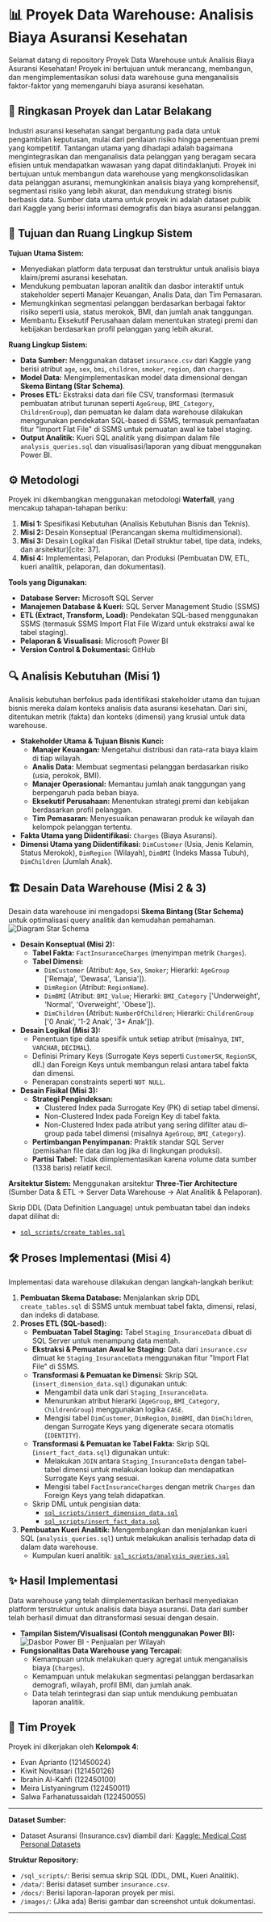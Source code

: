 # 📊 Proyek Data Warehouse: Analisis Biaya Asuransi Kesehatan

Selamat datang di repository Proyek Data Warehouse untuk Analisis Biaya Asuransi Kesehatan! Proyek ini bertujuan untuk merancang, membangun, dan mengimplementasikan solusi data warehouse guna menganalisis faktor-faktor yang memengaruhi biaya asuransi kesehatan.

## 📜 Ringkasan Proyek dan Latar Belakang

Industri asuransi kesehatan sangat bergantung pada data untuk pengambilan keputusan, mulai dari penilaian risiko hingga penentuan premi yang kompetitif. Tantangan utama yang dihadapi adalah bagaimana mengintegrasikan dan menganalisis data pelanggan yang beragam secara efisien untuk mendapatkan wawasan yang dapat ditindaklanjuti. Proyek ini bertujuan untuk membangun data warehouse yang mengkonsolidasikan data pelanggan asuransi, memungkinkan analisis biaya yang komprehensif, segmentasi risiko yang lebih akurat, dan mendukung strategi bisnis berbasis data. Sumber data utama untuk proyek ini adalah dataset publik dari Kaggle yang berisi informasi demografis dan biaya asuransi pelanggan.

## 🎯 Tujuan dan Ruang Lingkup Sistem

**Tujuan Utama Sistem:**
* Menyediakan platform data terpusat dan terstruktur untuk analisis biaya klaim/premi asuransi kesehatan.
* Mendukung pembuatan laporan analitik dan dasbor interaktif untuk stakeholder seperti Manajer Keuangan, Analis Data, dan Tim Pemasaran.
* Memungkinkan segmentasi pelanggan berdasarkan berbagai faktor risiko seperti usia, status merokok, BMI, dan jumlah anak tanggungan.
* Membantu Eksekutif Perusahaan dalam menentukan strategi premi dan kebijakan berdasarkan profil pelanggan yang lebih akurat.

**Ruang Lingkup Sistem:**
* **Data Sumber:** Menggunakan dataset `insurance.csv` dari Kaggle yang berisi atribut `age`, `sex`, `bmi`, `children`, `smoker`, `region`, dan `charges`.
* **Model Data:** Mengimplementasikan model data dimensional dengan **Skema Bintang (Star Schema)**.
* **Proses ETL:** Ekstraksi data dari file CSV, transformasi (termasuk pembuatan atribut turunan seperti `AgeGroup`, `BMI_Category`, `ChildrenGroup`), dan pemuatan ke dalam data warehouse dilakukan menggunakan pendekatan SQL-based di SSMS, termasuk pemanfaatan fitur "Import Flat File" di SSMS untuk pemuatan awal ke tabel staging.
* **Output Analitik:** Kueri SQL analitik yang disimpan dalam file `analysis_queries.sql`  dan visualisasi/laporan yang dibuat menggunakan Power BI.

## ⚙️ Metodologi

Proyek ini dikembangkan menggunakan metodologi **Waterfall**, yang mencakup tahapan-tahapan beriku:
1.  **Misi 1:** Spesifikasi Kebutuhan (Analisis Kebutuhan Bisnis dan Teknis).
2.  **Misi 2:** Desain Konseptual (Perancangan skema multidimensional).
3.  **Misi 3:** Desain Logikal dan Fisikal (Detail struktur tabel, tipe data, indeks, dan arsitektur)[cite: 37].
4.  **Misi 4:** Implementasi, Pelaporan, dan Produksi (Pembuatan DW, ETL, kueri analitik, pelaporan, dan dokumentasi).

**Tools yang Digunakan:**
* **Database Server:** Microsoft SQL Server
* **Manajemen Database & Kueri:** SQL Server Management Studio (SSMS)
* **ETL (Extract, Transform, Load):** Pendekatan SQL-based menggunakan SSMS (termasuk SSMS Import Flat File Wizard untuk ekstraksi awal ke tabel staging).
* **Pelaporan & Visualisasi:** Microsoft Power BI
* **Version Control & Dokumentasi:** GitHub

## 🔍 Analisis Kebutuhan (Misi 1)

Analisis kebutuhan berfokus pada identifikasi stakeholder utama dan tujuan bisnis mereka dalam konteks analisis data asuransi kesehatan. Dari sini, ditentukan metrik (fakta) dan konteks (dimensi) yang krusial untuk data warehouse.

* **Stakeholder Utama & Tujuan Bisnis Kunci:**
    * **Manajer Keuangan:** Mengetahui distribusi dan rata-rata biaya klaim di tiap wilayah.
    * **Analis Data:** Membuat segmentasi pelanggan berdasarkan risiko (usia, perokok, BMI).
    * **Manajer Operasional:** Memantau jumlah anak tanggungan yang berpengaruh pada beban biaya.
    * **Eksekutif Perusahaan:** Menentukan strategi premi dan kebijakan berdasarkan profil pelanggan.
    * **Tim Pemasaran:** Menyesuaikan penawaran produk ke wilayah dan kelompok pelanggan tertentu.
* **Fakta Utama yang Diidentifikasi:** `Charges` (Biaya Asuransi).
* **Dimensi Utama yang Diidentifikasi:** `DimCustomer` (Usia, Jenis Kelamin, Status Merokok), `DimRegion` (Wilayah), `DimBMI` (Indeks Massa Tubuh), `DimChildren` (Jumlah Anak).

## 🏗️ Desain Data Warehouse (Misi 2 & 3)

Desain data warehouse ini mengadopsi **Skema Bintang (Star Schema)** untuk optimalisasi query analitik dan kemudahan pemahaman.
![Diagram Star Schema](images/Star_schema.png)

* **Desain Konseptual (Misi 2):**
    * **Tabel Fakta:** `FactInsuranceCharges` (menyimpan metrik `Charges`).
    * **Tabel Dimensi:**
        * `DimCustomer` (Atribut: `Age`, `Sex`, `Smoker`; Hierarki: `AgeGroup` ['Remaja', 'Dewasa', 'Lansia']).
        * `DimRegion` (Atribut: `RegionName`).
        * `DimBMI` (Atribut: `BMI_Value`; Hierarki: `BMI_Category` ['Underweight', 'Normal', 'Overweight', 'Obese']).
        * `DimChildren` (Atribut: `NumberOfChildren`; Hierarki: `ChildrenGroup` ['0 Anak', '1-2 Anak', '3+ Anak']).
* **Desain Logikal (Misi 3):**
    * Penentuan tipe data spesifik untuk setiap atribut (misalnya, `INT`, `VARCHAR`, `DECIMAL`).
    * Definisi Primary Keys (Surrogate Keys seperti `CustomerSK`, `RegionSK`, dll.) dan Foreign Keys untuk membangun relasi antara tabel fakta dan dimensi.
    * Penerapan constraints seperti `NOT NULL`.
* **Desain Fisikal (Misi 3):**
    * **Strategi Pengindeksan:**
        * Clustered Index pada Surrogate Key (PK) di setiap tabel dimensi.
        * Non-Clustered Index pada Foreign Key di tabel fakta.
        * Non-Clustered Index pada atribut yang sering difilter atau di-group pada tabel dimensi (misalnya `AgeGroup`, `BMI_Category`).
    * **Pertimbangan Penyimpanan:** Praktik standar SQL Server (pemisahan file data dan log jika di lingkungan produksi).
    * **Partisi Tabel:** Tidak diimplementasikan karena volume data sumber (1338 baris) relatif kecil.

**Arsitektur Sistem:** Menggunakan arsitektur **Three-Tier Architecture** (Sumber Data & ETL -> Server Data Warehouse -> Alat Analitik & Pelaporan).

Skrip DDL (Data Definition Language) untuk pembuatan tabel dan indeks dapat dilihat di:
* [`sql_scripts/create_tables.sql`](sql_scripts/create_tables.sql)

## 🛠️ Proses Implementasi (Misi 4)

Implementasi data warehouse dilakukan dengan langkah-langkah berikut:
1.  **Pembuatan Skema Database:** Menjalankan skrip DDL `create_tables.sql` di SSMS untuk membuat tabel fakta, dimensi, relasi, dan indeks di database.
2.  **Proses ETL (SQL-based):**
    * **Pembuatan Tabel Staging:** Tabel `Staging_InsuranceData` dibuat di SQL Server untuk menampung data mentah.
    * **Ekstraksi & Pemuatan Awal ke Staging:** Data dari `insurance.csv` dimuat ke `Staging_InsuranceData` menggunakan fitur "Import Flat File" di SSMS.
    * **Transformasi & Pemuatan ke Dimensi:** Skrip SQL (`insert_dimension_data.sql`) digunakan untuk:
        * Mengambil data unik dari `Staging_InsuranceData`.
        * Menurunkan atribut hierarki (`AgeGroup`, `BMI_Category`, `ChildrenGroup`) menggunakan logika `CASE`.
        * Mengisi tabel `DimCustomer`, `DimRegion`, `DimBMI`, dan `DimChildren`, dengan Surrogate Keys yang digenerate secara otomatis (`IDENTITY`).
    * **Transformasi & Pemuatan ke Tabel Fakta:** Skrip SQL (`insert_fact_data.sql`) digunakan untuk:
        * Melakukan `JOIN` antara `Staging_InsuranceData` dengan tabel-tabel dimensi untuk melakukan lookup dan mendapatkan Surrogate Keys yang sesuai.
        * Mengisi tabel `FactInsuranceCharges` dengan metrik `Charges` dan Foreign Keys yang telah didapatkan.
    * Skrip DML untuk pengisian data:
        * [`sql_scripts/insert_dimension_data.sql`](sql_scripts/insert_dimension_data.sql)
        * [`sql_scripts/insert_fact_data.sql`](sql_scripts/insert_fact_data.sql)
3.  **Pembuatan Kueri Analitik:** Mengembangkan dan menjalankan kueri SQL (`analysis_queries.sql`) untuk melakukan analisis terhadap data di dalam data warehouse.
    * Kumpulan kueri analitik: [`sql_scripts/analysis_queries.sql`](sql_scripts/analysis_queries.sql)

## ✨ Hasil Implementasi

Data warehouse yang telah diimplementasikan berhasil menyediakan platform terstruktur untuk analisis data biaya asuransi. Data dari sumber telah berhasil dimuat dan ditransformasi sesuai dengan desain.

* **Tampilan Sistem/Visualisasi (Contoh menggunakan Power BI):**
    ![Dasbor Power BI - Penjualan per Wilayah](images/dashboard_biaya_asuransi.jpg)
* **Fungsionalitas Data Warehouse yang Tercapai:**
    * Kemampuan untuk melakukan query agregat untuk menganalisis biaya (`Charges`).
    * Kemampuan untuk melakukan segmentasi pelanggan berdasarkan demografi, wilayah, profil BMI, dan jumlah anak.
    * Data telah terintegrasi dan siap untuk mendukung pembuatan laporan analitik.

## 👥 Tim Proyek

Proyek ini dikerjakan oleh **Kelompok 4**:

* Evan Aprianto (121450024)
* Kiwit Novitasari (121450126)
* Ibrahin Al-Kahfi (122450100)
* Meira Listyaningrum (122450011)
* Salwa Farhanatussaidah (122450055)

---

**Dataset Sumber:**
* Dataset Asuransi (Insurance.csv) diambil dari: [Kaggle: Medical Cost Personal Datasets](https://www.kaggle.com/datasets/mirichoi0218/insurance)

**Struktur Repository:**
* `/sql_scripts/`: Berisi semua skrip SQL (DDL, DML, Kueri Analitik).
* `/data/`: Berisi dataset sumber `insurance.csv`.
* `/docs/`: Berisi laporan-laporan proyek per misi.
* `/images/`: (Jika ada) Berisi gambar dan screenshot untuk dokumentasi.

---
